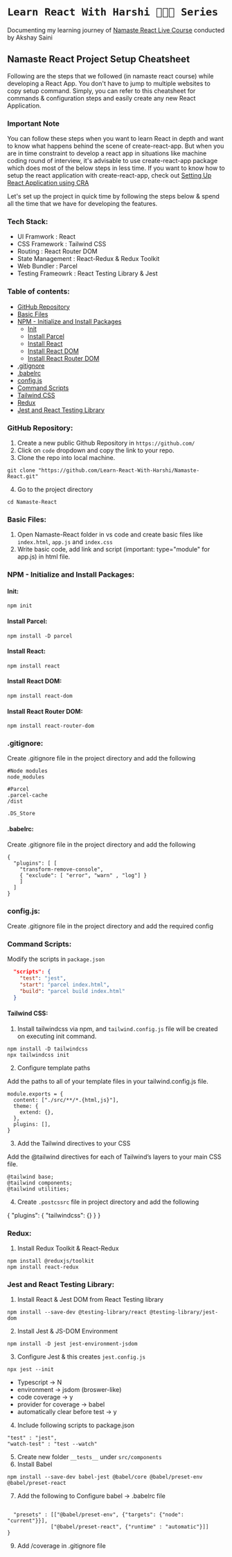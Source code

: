# `Learn React With Harshi 👩🏻‍💻 Series`
   Documenting my learning journey of [Namaste React Live Course](https://learn.namastedev.com/) conducted by Akshay Saini


## Namaste React Project Setup Cheatsheet
Following are the steps that we followed (in namaste react course) while developing a React App. You don't have to jump to multiple websites to copy setup command. Simply, you can refer to this cheatsheet for commands & configuration steps and easily create any new React Application. 

### Important Note
You can follow these steps when you want to learn React in depth and want to know what happens behind the scene of create-react-app. But when you are in time constraint to develop a react app in situations like machine coding round of interview, it's advisable to use create-react-app package which does most of the below steps in less time. If you want to know how to setup the react application with create-react-app, check out [Setting Up React Application using CRA](https://github.com/Learn-React-With-Harshi/chapter-14-machine-coding-interview/blob/main/setup.md)


Let's set up the project in quick time by following the steps below & spend all the time that we have for developing the features. 

### Tech Stack:
- UI Framwork         : React 
- CSS Framework       : Tailwind CSS 
- Routing             : React Router DOM
- State Management    : React-Redux & Redux Toolkit
- Web Bundler         : Parcel
- Testing Frameowrk   : React Testing Library & Jest

### Table of contents:
- [GitHub Repository](#github-repository)
- [Basic Files](#basic-files)
- [NPM - Initialize and Install Packages](#npm-initialize-and-install-packages)
    - [Init](#init)
    - [Install Parcel](#install-parcel)
    - [Install React](#install-react)
    - [Install React DOM](#install-react-dom)
    - [Install React Router DOM](#install-react-router-dom)
- [.gitignore](#gitignore)
- [.babelrc](#babelrc)
- [config.js](#config.js)
- [Command Scripts](#command-scripts)
- [Tailwind CSS](#tailwind-css)
- [Redux](#redux)
- [Jest and React Testing Library](#jest-and-react-testing-library)

 
    
### GitHub Repository:
1. Create a new public Github Repository in `https://github.com/` 
2. Click on `code` dropdown and copy the link to your repo.
3. Clone the repo into local machine.
```
git clone "https://github.com/Learn-React-With-Harshi/Namaste-React.git"
```

4. Go to the project directory 
```
cd Namaste-React
```
### Basic Files:
1. Open Namaste-React folder in vs code and create basic files like `index.html`, `app.js` and `index.css`
2. Write basic code, add link and script (important: type="module" for app.js) in html file.
### NPM - Initialize and Install Packages:

#### Init:
```
npm init
```
#### Install Parcel:
```
npm install -D parcel 
```
#### Install React:
```
npm install react
```
#### Install React DOM:
```
npm install react-dom  
```
#### Install React Router DOM:
```
npm install react-router-dom
```
### .gitignore:

Create .gitignore file in the project directory and add the following 

```
#Node modules
node_modules

#Parcel
.parcel-cache
/dist

.DS_Store 
```
#### .babelrc:
Create .gitignore file in the project directory and add the following 
```
{
  "plugins": [ [
    "transform-remove-console",
    { "exclude": [ "error", "warn" , "log"] }
    ] 
  ]
}
```
### config.js:

Create .gitignore file in the project directory and add the required config 

### Command Scripts:

Modify the scripts in `package.json`
```json
  "scripts": {
    "test": "jest",
    "start": "parcel index.html",
    "build": "parcel build index.html"
  }
```
#### Tailwind CSS:

1. Install tailwindcss via npm, and `tailwind.config.js` file will be created on executing init command.

```
npm install -D tailwindcss
npx tailwindcss init
```

2. Configure template paths 

Add the paths to all of your template files in your tailwind.config.js file. 
```
module.exports = {
  content: ["./src/**/*.{html,js}"],
  theme: {
    extend: {},
  },
  plugins: [],
}
```

3. Add the Tailwind directives to your CSS

Add the @tailwind directives for each of Tailwind’s layers to your main CSS file.
```
@tailwind base;
@tailwind components;
@tailwind utilities;
```
4. Create `.postcssrc` file in project directory and add the following

{
  "plugins": {
    "tailwindcss": {}
  }
}

### Redux:

1. Install Redux Toolkit & React-Redux 
```
npm install @reduxjs/toolkit
npm install react-redux
```

### Jest and React Testing Library:
1. Install React & Jest DOM from React Testing library 
```
npm install --save-dev @testing-library/react @testing-library/jest-dom
```

2. Install Jest & JS-DOM Environment 
```
npm install -D jest jest-environment-jsdom
```

3. Configure Jest & this creates `jest.config.js`
```
npx jest --init 
```
- Typescript -> N
- environment -> jsdom (broswer-like)
- code coverage -> y
- provider for coverage -> babel 
- automatically clear before test -> y 

4. Include following scripts to package.json 
```
"test" : "jest",
"watch-test" : "test --watch"
```

5. Create new folder `__tests__` under `src/components` 
6. Install Babel 
```
npm install --save-dev babel-jest @babel/core @babel/preset-env @babel/preset-react
```

7. Add the following to Configure babel -> .babelrc file 
```

  "presets" : [["@babel/preset-env", {"targets": {"node": "current"}}],
              ["@babel/preset-react", {"runtime" : "automatic"}]]
}
```

9. Add /coverage in .gitignore file 


